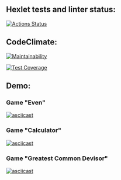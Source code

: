 ## Hexlet tests and linter status:
[![Actions Status](https://github.com/ElenaSolovyeva/java-project-lvl1/actions/workflows/hexlet-check.yml/badge.svg)](https://github.com/ElenaSolovyeva/java-project-lvl1/actions)

## CodeClimate:
[![Maintainability](https://api.codeclimate.com/v1/badges/51e08337c558b0172c7b/maintainability)](https://codeclimate.com/github/ElenaSolovyeva/java-project-lvl1/maintainability)

[![Test Coverage](https://api.codeclimate.com/v1/badges/51e08337c558b0172c7b/test_coverage)](https://codeclimate.com/github/ElenaSolovyeva/java-project-lvl1/test_coverage)

## Demo:

### Game "Even"
[![asciicast](https://asciinema.org/a/pbGbzVzMVAYf9iwGtZlWeyI1I.svg)](https://asciinema.org/a/pbGbzVzMVAYf9iwGtZlWeyI1I)

### Game "Calculator"
[![asciicast](https://asciinema.org/a/pbGbzVzMVAYf9iwGtZlWeyI1I.svg)](https://asciinema.org/a/pbGbzVzMVAYf9iwGtZlWeyI1I)

### Game "Greatest Common Devisor"
[![asciicast](https://asciinema.org/a/TlKVzJI0opi9HTGbjpbC4GBFM.svg)](https://asciinema.org/a/TlKVzJI0opi9HTGbjpbC4GBFM)
